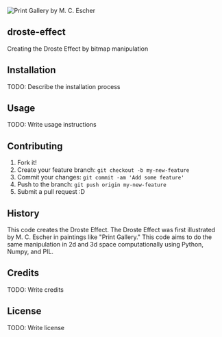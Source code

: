 ![Print Gallery by M. C. Escher](http://escherdroste.math.leidenuniv.nl/images/scan200.jpg "Print Gallery by M.C. Escher")
## droste-effect
Creating the Droste Effect by bitmap manipulation
## Installation
TODO: Describe the installation process
## Usage
TODO: Write usage instructions
## Contributing
1. Fork it!
2. Create your feature branch: `git checkout -b my-new-feature`
3. Commit your changes: `git commit -am 'Add some feature'`
4. Push to the branch: `git push origin my-new-feature`
5. Submit a pull request :D
## History
This code creates the Droste Effect. The Droste Effect was first illustrated by M. C. Escher in paintings like "Print Gallery." This code aims to do the same manipulation in 2d and 3d space computationally using Python, Numpy, and PIL.
## Credits
TODO: Write credits
## License
TODO: Write license
